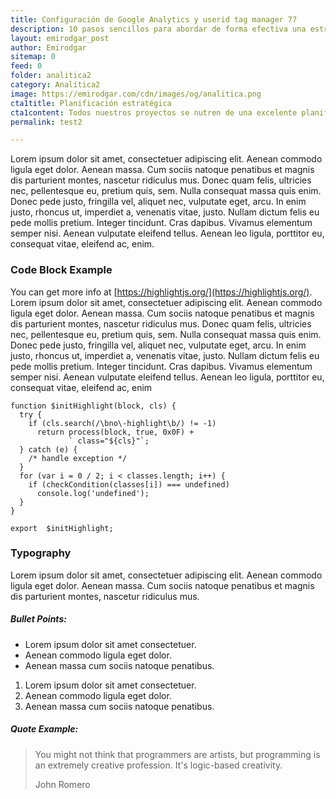```yaml
---
title: Configuración de Google Analytics y userid tag manager 77
description: 10 pasos sencillos para abordar de forma efectiva una estrategia de analítica web.
layout: emirodgar_post
author: Emirodgar
sitemap: 0
feed: 0
folder: analitica2
category: Analítica2
image: https://emirodgar.com/cdn/images/og/analitica.png
cta1title: Planificación estratégica
cta1content: Todos nuestros proyectos se nutren de una excelente planificación
permalink: test2

---
```


Lorem ipsum dolor sit amet, consectetuer adipiscing elit. Aenean commodo ligula eget dolor. Aenean massa. Cum sociis natoque penatibus et magnis dis parturient montes, nascetur ridiculus mus. Donec quam felis, ultricies nec, pellentesque eu, pretium quis, sem. Nulla consequat massa quis enim. Donec pede justo, fringilla vel, aliquet nec, vulputate eget, arcu. In enim justo, rhoncus ut, imperdiet a, venenatis vitae, justo. Nullam dictum felis eu pede mollis pretium. Integer tincidunt. Cras dapibus. Vivamus elementum semper nisi. Aenean vulputate eleifend tellus. Aenean leo ligula, porttitor eu, consequat vitae, eleifend ac, enim.

### Code Block Example

You can get more info at  [https://highlightjs.org/](https://highlightjs.org/). Lorem ipsum dolor sit amet, consectetuer adipiscing elit. Aenean commodo ligula eget dolor. Aenean massa. Cum sociis natoque penatibus et magnis dis parturient montes, nascetur ridiculus mus. Donec quam felis, ultricies nec, pellentesque eu, pretium quis, sem. Nulla consequat massa quis enim. Donec pede justo, fringilla vel, aliquet nec, vulputate eget, arcu. In enim justo, rhoncus ut, imperdiet a, venenatis vitae, justo. Nullam dictum felis eu pede mollis pretium. Integer tincidunt. Cras dapibus. Vivamus elementum semper nisi. Aenean vulputate eleifend tellus. Aenean leo ligula, porttitor eu, consequat vitae, eleifend ac, enim

    function $initHighlight(block, cls) {
      try {
        if (cls.search(/\bno\-highlight\b/) != -1)
          return process(block, true, 0x0F) +
                 ` class="${cls}"`;
      } catch (e) {
        /* handle exception */
      }
      for (var i = 0 / 2; i < classes.length; i++) {
        if (checkCondition(classes[i]) === undefined)
          console.log('undefined');
      }
    }
    
    export  $initHighlight;
			    

### Typography

Lorem ipsum dolor sit amet, consectetuer adipiscing elit. Aenean commodo ligula eget dolor. Aenean massa. Cum sociis natoque penatibus et magnis dis parturient montes, nascetur ridiculus mus.

##### Bullet Points:

-   Lorem ipsum dolor sit amet consectetuer.
-   Aenean commodo ligula eget dolor.
-   Aenean massa cum sociis natoque penatibus.

1.  Lorem ipsum dolor sit amet consectetuer.
2.  Aenean commodo ligula eget dolor.
3.  Aenean massa cum sociis natoque penatibus.

##### Quote Example:

> You might not think that programmers are artists, but programming is an extremely creative profession. It's logic-based creativity.
> 
> John Romero
<!--stackedit_data:
eyJoaXN0b3J5IjpbNDU0NDQ3NDMzLDY0Nzg4MjEzNSwxMDA5MD
kwOTk5LDEyOTM3Mzg0MjEsLTEyNTkzNTM4MTMsMTQ1MTk1OTcw
NywxMzg4ODQ4OTIzLDIwODI2NDQ1MjIsLTk0NTc4NDcxMyw1NT
A5MjQ3MjcsLTE2MTIwNDIxMDgsLTE5MTQzNjAzNDEsLTIxMTgy
NDA3NjUsNTgzOTQ5MzY3LDEyMDQ1MTY1MDgsLTE1NjY5MzEzNj
QsLTU1Nzg2NTg0Niw1ODExMzYyMzVdfQ==
-->
